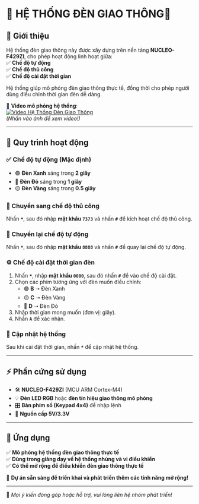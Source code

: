 # 🛑 HỆ THỐNG ĐÈN GIAO THÔNG🚦  

## 📌 Giới thiệu  
Hệ thống đèn giao thông này được xây dựng trên nền tảng **NUCLEO-F429ZI**, cho phép hoạt động linh hoạt giữa:  
✅ **Chế độ tự động**  
✅ **Chế độ thủ công**  
✅ **Chế độ cài đặt thời gian**  

Hệ thống giúp mô phỏng đèn giao thông thực tế, đồng thời cho phép người dùng điều chỉnh thời gian đèn dễ dàng.  

🎥 **Video mô phỏng hệ thống**:  
[![Video Hệ Thống Đèn Giao Thông](https://img.youtube.com/vi/BslwdNOOrMY/maxresdefault.jpg)](https://www.youtube.com/watch?v=BslwdNOOrMY)    
*(Nhấn vào ảnh để xem video!)*  

---

## 🔧 Quy trình hoạt động  

### ✅ Chế độ tự động (Mặc định)  
- 🟢 **Đèn Xanh** sáng trong **2 giây**  
- 🔴 **Đèn Đỏ** sáng trong **1 giây**  
- 🟡 **Đèn Vàng** sáng trong **0.5 giây**  

### 🔄 Chuyển sang chế độ thủ công  
Nhấn **`*`**, sau đó nhập **mật khẩu `7373`** và nhấn **`#`** để kích hoạt chế độ thủ công.  

### 🔄 Chuyển lại chế độ tự động  
Nhấn **`*`**, sau đó nhập **mật khẩu `8888`** và nhấn **`#`** để quay lại chế độ tự động.  

### ⚙️ Chế độ cài đặt thời gian đèn  
1. Nhấn **`*`**, nhập **mật khẩu `0000`**, sau đó nhấn **`#`** để vào chế độ cài đặt.  
2. Chọn các phím tương ứng với đèn muốn điều chỉnh:  
   - 🟢 **B** ➝ Đèn Xanh  
   - 🟡 **C** ➝ Đèn Vàng  
   - 🔴 **D** ➝ Đèn Đỏ  
3. Nhập thời gian mong muốn (đơn vị: giây).  
4. Nhấn **`A`** để xác nhận.  

### 🔄 Cập nhật hệ thống  
Sau khi cài đặt thời gian, nhấn **`*`** để cập nhật hệ thống.  

---

## ⚡ Phần cứng sử dụng  
- 🛠 **NUCLEO-F429ZI** (MCU ARM Cortex-M4)  
- 💡 **Đèn LED RGB** hoặc **đèn tín hiệu giao thông mô phỏng**  
- 🎛 **Bàn phím số (Keypad 4x4)** để nhập lệnh  
- 🔌 **Nguồn cấp 5V/3.3V**  

---

## 📌 Ứng dụng  
✅ **Mô phỏng hệ thống đèn giao thông thực tế**  
✅ **Dùng trong giảng dạy về hệ thống nhúng và vi điều khiển**  
✅ **Có thể mở rộng để điều khiển đèn giao thông thực tế**  

🚀 **Dự án sẵn sàng để triển khai và phát triển thêm các tính năng mở rộng!**  

---

📩 *Mọi ý kiến đóng góp hoặc hỗ trợ, vui lòng liên hệ nhóm phát triển!*  
